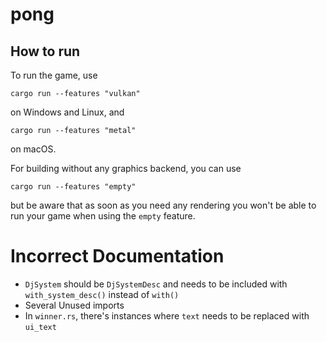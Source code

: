 # pong

## How to run

To run the game, use

```
cargo run --features "vulkan"
```

on Windows and Linux, and

```
cargo run --features "metal"
```

on macOS.

For building without any graphics backend, you can use

```
cargo run --features "empty"
```

but be aware that as soon as you need any rendering you won't be able to run your game when using
the `empty` feature.

# Incorrect Documentation
* `DjSystem` should be `DjSystemDesc` and needs to be included with `with_system_desc()` instead of `with()`
* Several Unused imports
* In `winner.rs`, there's instances where `text` needs to be replaced with `ui_text`
